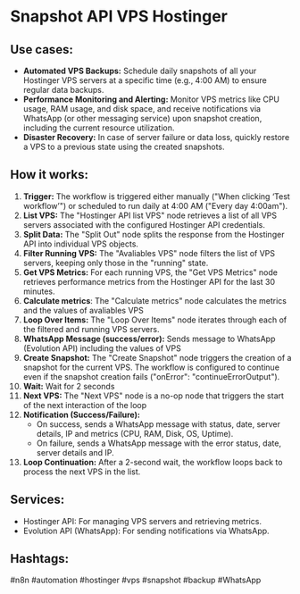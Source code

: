 # Snapshot API VPS Hostinger

## Use cases:

- **Automated VPS Backups:** Schedule daily snapshots of all your Hostinger VPS servers at a specific time (e.g., 4:00 AM) to ensure regular data backups.
- **Performance Monitoring and Alerting:** Monitor VPS metrics like CPU usage, RAM usage, and disk space, and receive notifications via WhatsApp (or other messaging service) upon snapshot creation, including the current resource utilization.
- **Disaster Recovery:** In case of server failure or data loss, quickly restore a VPS to a previous state using the created snapshots.

## How it works:

1.  **Trigger:** The workflow is triggered either manually ("When clicking ‘Test workflow’") or scheduled to run daily at 4:00 AM ("Every day 4:00am").
2.  **List VPS:** The "Hostinger API list VPS" node retrieves a list of all VPS servers associated with the configured Hostinger API credentials.
3.  **Split Data:** The "Split Out" node splits the response from the Hostinger API into individual VPS objects.
4.  **Filter Running VPS:** The "Avaliables VPS" node filters the list of VPS servers, keeping only those in the "running" state.
5.  **Get VPS Metrics:** For each running VPS, the "Get VPS Metrics" node retrieves performance metrics from the Hostinger API for the last 30 minutes.
6.  **Calculate metrics**: The "Calculate metrics" node calculates the metrics and the values of avaliables VPS
7.  **Loop Over Items:** The "Loop Over Items" node iterates through each of the filtered and running VPS servers.
8.  **WhatsApp Message (success/error):** Sends message to WhatsApp (Evolution API) including the values of VPS
9.  **Create Snapshot:** The "Create Snapshot" node triggers the creation of a snapshot for the current VPS. The workflow is configured to continue even if the snapshot creation fails ("onError": "continueErrorOutput").
10. **Wait:** Wait for 2 seconds
11. **Next VPS:** The "Next VPS" node is a no-op node that triggers the start of the next interaction of the loop
12. **Notification (Success/Failure):**
    -   On success, sends a WhatsApp message with status, date, server details, IP and metrics (CPU, RAM, Disk, OS, Uptime).
    -   On failure, sends a WhatsApp message with the error status, date, server details and IP.
13. **Loop Continuation:** After a 2-second wait, the workflow loops back to process the next VPS in the list.

## Services:

-   Hostinger API: For managing VPS servers and retrieving metrics.
-   Evolution API (WhatsApp): For sending notifications via WhatsApp.

## Hashtags:

#n8n #automation #hostinger #vps #snapshot #backup #WhatsApp
